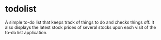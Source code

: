 # todolist
A simple to-do list that keeps track of things to do and checks things off. It also displays the latest stock prices of several stocks upon each visit of the to-do list application.
